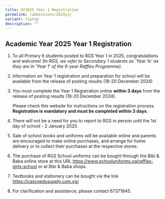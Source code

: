```yaml
---
title: AY2025 Year 1 Registration
permalink: /admissions/2025y1/
variant: tiptap
description: ""
---
```

<h2><strong>Academic Year 2025 Year 1 Registration</strong></h2>
<ol>
<li>
<p>To all Primary 6 students posted to RGS Year 1 in 2025, congratulations
and welcome! <em>(In RGS, we refer to Secondary 1 students as ‘Year 1s’ as they are in ‘Year 1’ of the 6-year Raffles Programme)</em>.</p>
<p></p>
</li>
<li>
<p>Information on Year 1 registration and preparation for school will be
available from the release of posting results (18-20 December 2024)
<br>
</p>
</li>
<li>
<p>You must complete the Year 1 Registration online <strong>within 3 days</strong> from
the release of posting results (18-20 December 2024).</p>
<p>Please check this website for instructions on the registration process. <strong>Registration is mandatory and must be completed within 3 days.</strong>
</p>
<p></p>
</li>
<li>
<p>There will not be a need for you to report to RGS in person until the
1st day of school - 2 January 2025.</p>
<p></p>
</li>
<li>
<p>Sale of school books and uniforms will be available online and parents
are encouraged to make online purchases, and arrange for home delivery
or to collect their purchases at the respective stores.
<br>
</p>
</li>
<li>
<p>The purchase of RGS School uniforms can be bought through the Bibi &amp;
Baba online store at this URL <a href="https://www.schooluniforms.sg/raffles-girls-school" rel="noopener noreferrer nofollow" target="_blank">https://www.schooluniforms.sg/raffles-girls-school</a> or
at Bibi &amp; Baba shops.
<br>
</p>
</li>
<li>
<p>Textbooks and stationery can be bought via the link <a href="https://cascoedusupply.com.sg/" rel="noopener noreferrer nofollow" target="_blank">https://cascoedusupply.com.sg/</a>
<br>
</p>
</li>
<li>
<p>For clarification and assistance, please contact 67371845.</p>
</li>
</ol>
<p></p>